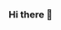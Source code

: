 ### Hi there 👋

<!--
**JustinaBui/JustinaBui** is a ✨ _special_ ✨ repository because its `README.md` (this file) appears on your GitHub profile.

Here are some ideas to get you started:

- 🔭 I’m currently working on my BBA degree at the University of Hawaii at Manoa.
- 🌱 I’m currently learning ITM 352.
- 👯 I’m looking to collaborate on how to do coding and programming.
- 🤔 I’m looking for help with any concerns I might have.
- 💬 Ask me about my travel experience. 
- 📫 How to reach me: N/A
- 😄 Pronouns: She/Her
- ⚡ Fun fact: I am biligual. 
-->
